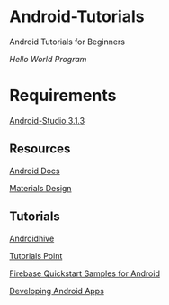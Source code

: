 # Android-Tutorials
Android Tutorials for Beginners

_Hello World Program_

# Requirements
[Android-Studio 3.1.3](https://developer.android.com/studio/)

## Resources
[Android Docs](https://developer.android.com/training/basics/firstapp/)

[Materials Design](https://material.io/)

## Tutorials
[Androidhive](https://www.androidhive.info/)

[Tutorials Point](https://www.tutorialspoint.com/android/index.htm)

[Firebase Quickstart Samples for Android](https://github.com/firebase/quickstart-android)

[Developing Android Apps](https://www.udacity.com/course/new-android-fundamentals--ud851)

